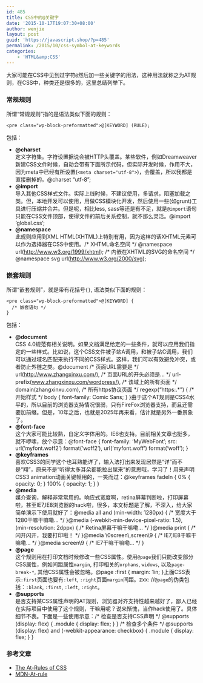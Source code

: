```yaml
---
id: 485
title: CSS中的@关键字
date: '2015-10-17T19:07:30+08:00'
author: wenjie
layout: post
guid: 'https://javascript.shop/?p=485'
permalink: /2015/10/css-symbol-at-keywords
categories:
    - 'HTML&amp;CSS'
---
```


大家可能在CSS中见到过字符`@`然后加一些关键字的用法，这种用法就称之为AT规则，在CSS中，种类还是很多的，这里总结列举下。

### 常规规则

所谓“常规规则”指的是语法类似下面的规则：

```
<pre class="wp-block-preformatted">@[KEYWORD] (RULE);
```

包括：

- **@charset**  
    定义字符集。字符设置据说会被HTTP头覆盖。某些软件，例如Dreamweaver新建CSS文件时候，自动会带有下面所示代码，但实际开发时候，作用不大，因为meta中已经有所设置(`<meta charset="utf-8">`)，会覆盖，所以我都是直接删掉的。@charset “utf-8”;
- **@import**  
    导入其他CSS样式文件。实际上线时候，不建议使用，多请求，阻塞加载之类。但，本地开发可以使用，用做CSS模块化开发，然后使用一些(如grunt)工具进行压缩并合并。但是呢，相比less, sass等还是有不足，就是`@import`语句只能在CSS文件顶部，使得文件的前后关系控制，就不那么灵活。@import ‘global.css’;
- **@namespace**  
    此规则应用到XML HTML(XHTML)上特别有用，因为这样的话XHTML元素可以作为选择器在CSS中使用。/\* XHTML命名空间 \*/ @namespace url(http://www.w3.org/1999/xhtml); /\* 内嵌在XHTML的SVG的命名空间 \*/ @namespace svg url(http://www.w3.org/2000/svg);

### 嵌套规则

所谓“嵌套规则”，就是带有花括号`{}`, 语法类似下面的规则：

```
<pre class="wp-block-preformatted">@[KEYWORD] {
  /* 嵌套语句 */
}
```

包括：

- **@document**  
    CSS 4.0规范有相关说明。如果文档满足给定的一些条件，就可以应用我们指定的一些样式。比如说，这个CSS文件被子站A调用，和被子站C调用，我们可以通过域名匹配来执行不同的CSS样式。这样，我们可以有效避免冲突，或者防止外链之类。@document /\* 页面URL需要是 \*/ url(http://www.zhangxinxu.com/), /\* 页面URL的开头必须是… \*/ url-prefix(www.zhangxinxu.com/wordpress/), /\* 该域上的所有页面 \*/ domain(zhangxinxu.com), /\* 所有https协议页面 \*/ regexp(“https:.\*”) { /\* 开始样式 \*/ body { font-family: Comic Sans; } }由于这个AT规则是CSS4水平的，所以目前的浏览器支持情况很弱，只有FireFox浏览器支持，而且还需要加前缀。但是，10年之后，也就是2025年再来看，估计就是另外一番景象了。
- **@font-face**  
    这个大家可能比较熟，自定义字体用的。IE6也支持。目前相关文章也挺多，就不啰嗦，放个示意：@font-face { font-family: ‘MyWebFont’; src: url(‘myfont.woff2’) format(‘woff2’), url(‘myfont.woff’) format(‘woff’); }
- **@keyframes**  
    喜欢CSS3的同学这个也耳熟能详了，输入法打出来发现居然是“详”而不是“翔”，原来不是“听得太多耳朵都能拉出屎来”的意思哦，学习了！用来声明CSS3 animation动画关键帧用的，一笑而过：@keyframes fadeIn { 0% { opacity: 0; } 100% { opacity: 1; } }
- **@media**  
    媒介查询，解释非常常用的。响应式宽度啊，retina屏幕判断啦，打印屏幕啦，甚至IE7,IE8浏览器的hack啦，很多，本文标题是了解，不深入，给大家简单演示下使用就好了：@media all and (min-width: 1280px) { /\* 宽度大于1280干嘛干嘛嘞… \*/ }@media (-webkit-min-device-pixel-ratio: 1.5), (min-resolution: 2dppx) { /\* Retina屏幕干嘛干嘛嘞… \*/ }@media print { /\* 闪开闪开，我要打印啦！ \*/ }@media \\0screen\\,screen\\9 { /\* IE7,IE8干嘛干嘛嘞… \*/ }@media screen\\9 { /\* IE7干嘛干嘛嘞… \*/ }
- **@page**  
    这个规则用在打印文档时候修改一些CSS属性。使用`@page`我们只能改变部分CSS属性，例如间距属性`margin`, 打印相关的`orphans`, `widows`, 以及`page-break-*`, 其他CSS属性会被忽略。@page :first { margin: 1in; }上面CSS表示`:first`页面也要有`:left`, `:right`页面`margin`间距。zxx: //`@page`的伪类包括：`:blank`, `:first`, `:left`, `:right`。
- **@supports**  
    是否支持某CSS属性声明的AT规则，浏览器对齐支持性越来越好了，鄙人已经在实际项目中使用了这个规则，干嘛用呢？说来惭愧，当作hack使用了。具体细节不表。下面是一些使用示意：/\* 检查是否支持CSS声明 \*/ @supports (display: flex) { .module { display: flex; } } /\* 检查多个条件 \*/ @supports (display: flex) and (-webkit-appearance: checkbox) { .module { display: flex; } }

### 参考文章

- [The At-Rules of CSS](https://css-tricks.com/the-at-rules-of-css/)
- [MDN-At-rule](https://developer.mozilla.org/en-US/docs/Web/CSS/At-rule)